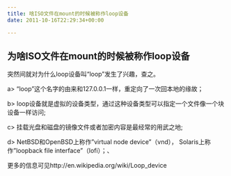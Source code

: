 ```yaml
---
title: 啥ISO文件在mount的时候被称作loop设备
date: 2011-10-16T22:29:34+00:00

---
```


## 为啥ISO文件在mount的时候被称作loop设备

突然间就对为什么loop设备叫“loop”发生了兴趣，查之。

a> “loop”这个名字的由来和127.0.0.1一样，重定向了一次回本地的缘故；
  
b> loop设备就是虚拟的设备类型，通过这种设备类型可以指定一个文件像一个块设备一样访问;
  
c> 挂载光盘和磁盘的镜像文件或者加密内容是最经常的用武之地;
  
d> NetBSD和OpenBSD上称作&#8221;virtual node device&#8221;（vnd）， Solaris上称作&#8221;loopback file interface&#8221;（lofi）；、

更多的信息可见http://en.wikipedia.org/wiki/Loop_device
